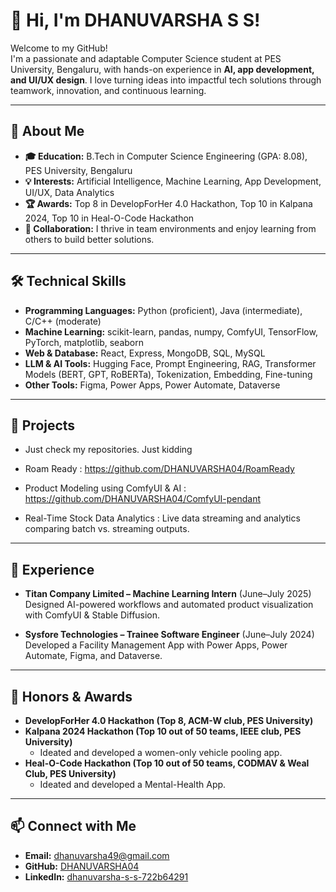 # 👋 Hi, I'm DHANUVARSHA S S!

Welcome to my GitHub!  
I'm a passionate and adaptable Computer Science student at PES University, Bengaluru, with hands-on experience in **AI, app development, and UI/UX design**. I love turning ideas into impactful tech solutions through teamwork, innovation, and continuous learning.

---

## 🚀 About Me

- **🎓 Education:** B.Tech in Computer Science Engineering (GPA: 8.08), PES University, Bengaluru
- **💡 Interests:** Artificial Intelligence, Machine Learning, App Development, UI/UX, Data Analytics
- **🏆 Awards:** Top 8 in DevelopForHer 4.0 Hackathon, Top 10 in Kalpana 2024, Top 10 in Heal-O-Code Hackathon
- **🤝 Collaboration:** I thrive in team environments and enjoy learning from others to build better solutions.

---

## 🛠️ Technical Skills

- **Programming Languages:** Python (proficient), Java (intermediate), C/C++ (moderate)
- **Machine Learning:** scikit-learn, pandas, numpy, ComfyUI, TensorFlow, PyTorch, matplotlib, seaborn
- **Web & Database:** React, Express, MongoDB, SQL, MySQL
- **LLM & AI Tools:** Hugging Face, Prompt Engineering, RAG, Transformer Models (BERT, GPT, RoBERTa), Tokenization, Embedding, Fine-tuning
- **Other Tools:** Figma, Power Apps, Power Automate, Dataverse

---

## 🌟 Projects
- Just check my repositories. Just kidding
- Roam Ready : https://github.com/DHANUVARSHA04/RoamReady
- Product Modeling using ComfyUI & AI : https://github.com/DHANUVARSHA04/ComfyUI-pendant

- Real-Time Stock Data Analytics : Live data streaming and analytics comparing batch vs. streaming outputs.

---

## 💼 Experience

- **Titan Company Limited – Machine Learning Intern** (June–July 2025)  
  Designed AI-powered workflows and automated product visualization with ComfyUI & Stable Diffusion.

- **Sysfore Technologies – Trainee Software Engineer** (June–July 2024)  
  Developed a Facility Management App with Power Apps, Power Automate, Figma, and Dataverse.

---

## 🏅 Honors & Awards

- **DevelopForHer 4.0 Hackathon (Top 8, ACM-W club, PES University)**
- **Kalpana 2024 Hackathon (Top 10 out of 50 teams, IEEE club, PES University)**
  - Ideated and developed a women-only vehicle pooling app.
- **Heal-O-Code Hackathon (Top 10 out of 50 teams, CODMAV & Weal Club, PES University)**
  - Ideated and developed a Mental-Health App.

---

## 📫 Connect with Me

- **Email:** dhanuvarsha49@gmail.com
- **GitHub:** [DHANUVARSHA04](https://github.com/DHANUVARSHA04)
- **LinkedIn:** [dhanuvarsha-s-s-722b64291](https://linkedin.com/in/dhanuvarsha-s-s-722b64291)

<!---
DHANUVARSHA04/DHANUVARSHA04 is a ✨ special ✨ repository because its `README.md` (this file) appears on your GitHub profile.
You can click the Preview link to take a look at your changes.
--->
